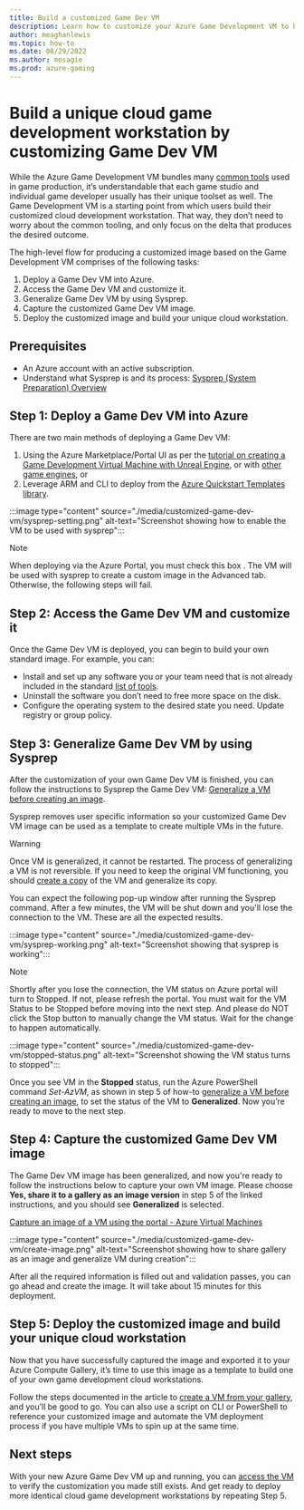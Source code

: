 ```yaml
---
title: Build a customized Game Dev VM
description: Learn how to customize your Azure Game Development VM to build a cloud development workstation.
author: meaghanlewis
ms.topic: how-to
ms.date: 08/29/2022
ms.author: mosagie
ms.prod: azure-gaming
---
```


# Build a unique cloud game development workstation by customizing Game Dev VM

While the Azure Game Development VM bundles many [common tools](/gaming/azure/game-dev-virtual-machine/tools-included-azure-game-dev-kit) used in game production, it’s  understandable that each game studio and individual game developer usually has their unique toolset as well. The Game Development VM is a starting point from which users build their customized cloud development workstation. That way, they don’t need to worry about the common tooling, and only focus on the delta that produces the desired outcome.

The high-level flow for producing a customized image based on the Game Development VM comprises of the following tasks:

1. Deploy a Game Dev VM into Azure.
1. Access the Game Dev VM and customize it.
1. Generalize Game Dev VM by using Sysprep.
1. Capture the customized Game Dev VM image.
1. Deploy the customized image and build your unique cloud workstation.

## Prerequisites

- An Azure account with an active subscription.
- Understand what Sysprep is and its process: [Sysprep (System Preparation) Overview](/windows-hardware/manufacture/desktop/sysprep--system-preparation--overview)

## Step 1: Deploy a Game Dev VM into Azure

There are two main methods of deploying a Game Dev VM:

1. Using the Azure Marketplace/Portal UI as per the [tutorial on creating a Game Development Virtual Machine with Unreal Engine](/gaming/azure/game-dev-virtual-machine/create-game-development-vm-for-unreal), or with [other game engines](/create-game-development-vm-with-other-engines.md), or
1. Leverage ARM and CLI to deploy from the [Azure Quickstart Templates library](/gaming/azure/game-dev-virtual-machine/create-game-development-vm-arm-template).

:::image type="content" source="./media/customized-game-dev-vm/sysprep-setting.png" alt-text="Screenshot showing how to enable the VM to be used with sysprep":::

> [!NOTE]
> When deploying via the Azure Portal, you must check this box . The VM will be used with sysprep to create a custom image in the Advanced tab. Otherwise, the following steps will fail.

## Step 2: Access the Game Dev VM and customize it

Once the Game Dev VM is deployed, you can begin to build your own standard image. For example, you can:

- Install and set up any software you or your team need that is not already included in the standard [list of tools](/gaming/azure/game-dev-virtual-machine/tools-included-azure-game-dev-kit).
- Uninstall the software you don’t need to free more space on the disk.
- Configure the operating system to the desired state you need. Update registry or group policy.

## Step 3: Generalize Game Dev VM by using Sysprep

After the customization of your own Game Dev VM is finished, you can follow the instructions to Sysprep the Game Dev VM: [Generalize a VM before creating an image](/azure/virtual-machines/generalize).

Sysprep removes user specific information so your customized Game Dev VM image can be used as a template to create multiple VMs in the future.

> [!WARNING]
> Once VM is generalized, it cannot be restarted. The process of generalizing a VM is not reversible. If you need to keep the original VM functioning, you should [create a copy](/azure/virtual-machines/windows/create-vm-specialized#option-3-copy-an-existing-azure-vm) of the VM and generalize its copy.

You can expect the following pop-up window after running the Sysprep command. After a few minutes, the VM will be shut down and you'll lose the connection to the VM. These are all the expected results.

:::image type="content" source="./media/customized-game-dev-vm/sysprep-working.png" alt-text="Screenshot showing that sysprep is working":::

> [!NOTE]
> Shortly after you lose the connection, the VM status on Azure portal will turn to Stopped. If not, please refresh the portal. You must wait for the VM Status to be Stopped before moving into the next step. And please do NOT click the Stop button to manually change the VM status. Wait for the change to happen automatically.

:::image type="content" source="./media/customized-game-dev-vm/stopped-status.png" alt-text="Screenshot showing the VM status turns to stopped":::

Once you see VM in the **Stopped** status, run the Azure PowerShell command _Set-AzVM_, as shown in step 5 of how-to [generalize a VM before creating an image](/azure/virtual-machines/generalize), to set the status of the VM to **Generalized**. Now you’re ready to move to the next step.

## Step 4: Capture the customized Game Dev VM image

The Game Dev VM image has been generalized, and now you're ready to follow the instructions below to capture your own VM image. Please choose **Yes, share it to a gallery as an image version** in step 5 of the linked instructions, and you should see **Generalized** is selected.

[Capture an image of a VM using the portal - Azure Virtual Machines](/azure/virtual-machines/capture-image-portal)

:::image type="content" source="./media/customized-game-dev-vm/create-image.png" alt-text="Screenshot showing how to share gallery as an image and generalize VM during creation":::

After all the required information is filled out and validation passes, you can go ahead and create the image. It will take about 15 minutes for this deployment.

## Step 5: Deploy the customized image and build your unique cloud workstation

Now that you have successfully captured the image and exported it to your Azure Compute Gallery, it’s time to use this image as a template to build one of your own game development cloud workstations.

Follow the steps documented in the article to [create a VM from your gallery](/azure/virtual-machines/vm-generalized-image-version?tabs=portal%2Ccli2), and you’ll be good to go. You can also use a script on CLI or PowerShell to reference your customized image and automate the VM deployment process if you have multiple VMs to spin up at the same time.  

## Next steps

With your new Azure Game Dev VM up and running, you can [access the VM](/gaming/azure/game-dev-virtual-machine/create-game-development-vm-for-unreal) to verify the customization you made still exists. And get ready to deploy more identical cloud game development workstations by repeating Step 5.
